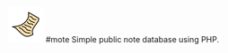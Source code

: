 
![mote icon](https://github.com/Cygnut/mote/blob/master/web/public/img/content/moteIcon-64x64-Transparent.png)
#mote
Simple public note database using PHP.
